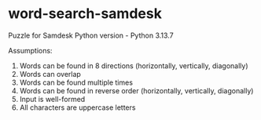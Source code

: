 # word-search-samdesk
Puzzle for Samdesk
Python version - Python 3.13.7


Assumptions:
1. Words can be found in 8 directions (horizontally, vertically, diagonally)
2. Words can overlap
3. Words can be found multiple times
4. Words can be found in reverse order (horizontally, vertically, diagonally)
5. Input is well-formed
6. All characters are uppercase letters